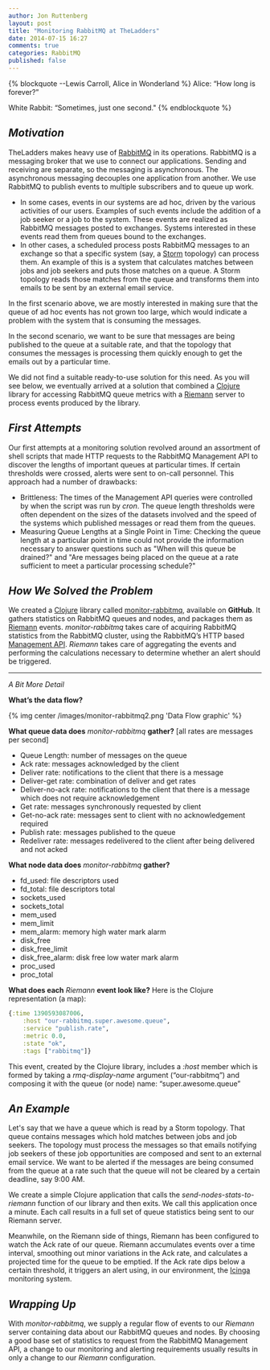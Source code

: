 ```yaml
---
author: Jon Ruttenberg
layout: post
title: "Monitoring RabbitMQ at TheLadders"
date: 2014-07-15 16:27
comments: true
categories: RabbitMQ
published: false
---
```

{% blockquote --Lewis Carroll, Alice in Wonderland %}
Alice:        “How long is forever?”

White Rabbit:     “Sometimes, just one second."
{% endblockquote %}

*Motivation*
------------
TheLadders makes heavy use of [RabbitMQ](http://www.rabbitmq.com) in its operations. RabbitMQ is a messaging broker that we use to connect our applications. Sending and receiving are separate, so the messaging is asynchronous. The asynchronous messaging decouples one application from another. We use RabbitMQ to publish events to multiple subscribers and to queue up work.

 - In some cases, events in our systems are ad hoc, driven by the various activities of our users. Examples of such events include the addition of a job seeker or a job to the system. These events are realized as RabbitMQ messages posted to exchanges. Systems interested in these events read them from queues bound to the exchanges.
 - In other cases, a scheduled process posts RabbitMQ messages to an exchange so that a specific system (say, a [Storm](https://storm.incubator.apache.org) topology) can process them. An example of this is a system that calculates matches between jobs and job seekers and puts those matches on a queue. A Storm topology reads those matches from the queue and transforms them into emails to be sent by an external email service.

In the first scenario above, we are mostly interested in making sure that the queue of ad hoc events has not grown too large, which would indicate a problem with the system that is consuming the messages.

In the second scenario, we want to be sure that messages are being published to the queue at a suitable rate, and that the topology that consumes the messages is processing them quickly enough to get the emails out by a particular time.

We did not find a suitable ready-to-use solution for this need. As you will see below, we eventually arrived at a solution that combined a [Clojure](http://clojure.org/) library for accessing RabbitMQ queue metrics with a [Riemann](http://riemann.io) server to process events produced by the library.

*First Attempts*
-------------------
Our first attempts at a monitoring solution revolved around an assortment of shell scripts that made HTTP requests to the RabbitMQ Management API to discover the lengths of important queues at particular times. If certain thresholds were crossed, alerts were sent to on-call personnel. This approach had a number of drawbacks:

 - Brittleness: The times of the Management API queries were controlled by when the script was run by *cron*. The queue length thresholds were often dependent on the sizes of the datasets involved and the speed of the systems which published messages or read them from the queues.
 - Measuring Queue Lengths at a Single Point in Time: Checking the queue length at a particular point in time could not provide the information necessary to answer questions such as "When will this queue be drained?" and "Are messages being placed on the queue at a rate sufficient to meet a particular processing schedule?"


 
 
*How We Solved the Problem*
---------------------------
We created a [Clojure](http://clojure.org/) library called [monitor-rabbitmq](https://github.com/TheLadders/monitor-rabbitmq), available on **GitHub**.
It gathers statistics on RabbitMQ queues and nodes, and packages them as [Riemann](http://riemann.io) events. *monitor-rabbitmq* takes care of acquiring RabbitMQ statistics from the RabbitMQ cluster, using the RabbitMQ’s HTTP based [Management API](http://hg.rabbitmq.com/rabbitmq-management/raw-file/rabbitmq_v3_3_4/priv/www/api/index.html). *Riemann* takes care of aggregating the events and performing the calculations necessary to determine whether an alert should be triggered.


----------


*A Bit More Detail*

**What’s the data flow?**

{% img center /images/monitor-rabbitmq2.png 'Data Flow graphic' %}

**What queue data does** *monitor-rabbitmq* **gather?** [all rates are messages per second]

 - Queue Length: number of messages on the queue
 - Ack rate: messages acknowledged by the client
 - Deliver rate: notifications to the client that there is a message
 - Deliver-get rate: combination of deliver and get rates
 - Deliver-no-ack rate: notifications to the client that there is a message which does not require acknowledgement
 - Get rate: messages synchronously requested by client
 - Get-no-ack rate: messages sent to client with no acknowledgement required
 - Publish rate: messages published to the queue
 - Redeliver rate: messages redelivered to the client after being delivered and not acked

**What node data does** *monitor-rabbitmq* **gather?**

 - fd_used: file descriptors used
 - fd_total: file descriptors total
 - sockets_used
 - sockets_total
 - mem_used
 - mem_limit
 - mem_alarm: memory high water mark alarm
 - disk_free
 - disk_free_limit
 - disk_free_alarm: disk free low water mark alarm
 - proc_used
 - proc_total


 
**What does each** *Riemann* **event look like?**
Here is the Clojure representation (a map):
```clj
{:time 1390593087006,
    :host "our-rabbitmq.super.awesome.queue", 
    :service "publish.rate",
    :metric 0.0,
    :state "ok",
    :tags ["rabbitmq"]}
```
This event, created by the Clojure library, includes a *:host* member which is formed by taking a *rmq-display-name* argument (“our-rabbitmq”) and composing it with the queue (or node) name: “super.awesome.queue”
 
*An Example*
------------
Let's say that we have a queue which is read by a Storm topology. That queue contains messages which hold matches between jobs and job seekers. The topology must process the messages so that emails notifying job seekers of these job opportunities are composed and sent to an external email service. We want to be alerted if the messages are being consumed from the queue at a rate such that the queue will not be cleared by a certain deadline, say 9:00 AM.

We create a simple Clojure application that calls the *send-nodes-stats-to-riemann* function of our library and then exits. We call this application once a minute. Each call results in a full set of queue statistics being sent to our Riemann server.

Meanwhile, on the Riemann side of things, Riemann has been configured to watch the Ack rate of our queue. Riemann accumulates events over a time interval, smoothing out minor variations in the Ack rate, and calculates a projected time for the queue to be emptied. If the Ack rate dips below a certain threshold, it triggers an alert using, in our environment, the [Icinga](https://www.icinga.org) monitoring system.

*Wrapping Up*
-------------

With *monitor-rabbitmq*, we supply a regular flow of events to our *Riemann* server containing data about our RabbitMQ queues and nodes. By choosing a good base set of statistics to request from the RabbitMQ Management API, a change to our monitoring and alerting requirements usually results in only a change to our *Riemann* configuration.

